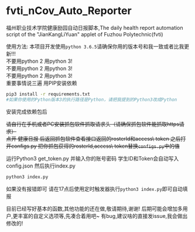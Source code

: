 # fvti_nCov_Auto_Reporter
福州职业技术学院健康励园自动日报脚本,The daily health report automation script of the "JianKangLiYuan" applet of Fuzhou Polytechnic(fvti)

使用方法:
本项目开发使用`python 3.6.5`请确保你用的版本号和我一致或者比我更新!!!<br />
不要用python 2 用python 3!<br />
不要用python 2 用python 3!<br />
不要用python 2 用python 3!<br />
重要事情说三遍
用PIP安装依赖
```bash
pip3 install -r requirements.txt
#如果你使用的Python版本3的执行路径是Python，请把我提到的Python3改成Python
```
安装完成依赖包后

~~请自行在手机或者PC安装抓包软件抓取请求头（请确保抓包软件能抓取https请求）<br />点开 健康日报 后返回抓包软件查看接口返回的rosterId和access\ token
之后打开configs.py
把你抓包获得的rosterId,access\ token替换`configs.py`中的值~~

运行Python3 get_token.py
并输入你的账号密码
学生ID和Token会自动写入config.json
然后执行index.py

```bash
python3 index.py
```

如果没有报错即可
请在17点后使用定时触发器执行`python3 index.py`即可自动填报

目前已经写好基本的函数,其他功能的还在做,敬请期待,谢谢!
后期可能会增加多用户,更丰富的自定义选项等,先凑合着用吧~
有bug,建议啥的直接发issue,我会做出修改的!

